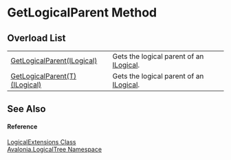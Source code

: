 # GetLogicalParent Method


## Overload List
<table>
<tr>
<td><a href="M_Avalonia_LogicalTree_LogicalExtensions_GetLogicalParent">GetLogicalParent(ILogical)</a></td>
<td>Gets the logical parent of an <a href="T_Avalonia_LogicalTree_ILogical">ILogical</a>.</td>
</tr>
<tr>
<td><a href="M_Avalonia_LogicalTree_LogicalExtensions_GetLogicalParent__1">GetLogicalParent(T)(ILogical)</a></td>
<td>Gets the logical parent of an <a href="T_Avalonia_LogicalTree_ILogical">ILogical</a>.</td>
</tr>
</table>

## See Also


#### Reference
<a href="T_Avalonia_LogicalTree_LogicalExtensions">LogicalExtensions Class</a>  
<a href="N_Avalonia_LogicalTree">Avalonia.LogicalTree Namespace</a>  
